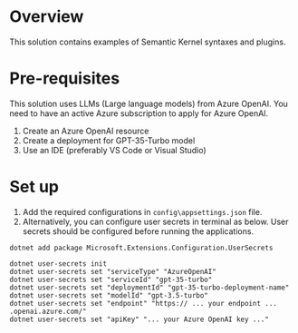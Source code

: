 # Overview

This solution contains examples of Semantic Kernel syntaxes and plugins. 

# Pre-requisites

This solution uses LLMs (Large language models) from Azure OpenAI. You need to have an active Azure subscription to apply for Azure OpenAI. 
1. Create an Azure OpenAI resource 
1. Create a deployment for GPT-35-Turbo model
1. Use an IDE (preferably VS Code or Visual Studio)


# Set up

1. Add the required configurations in `config\appsettings.json` file. 
1. Alternatively, you can configure user secrets in terminal as below. User secrets should be configured before running the applications. 
```
dotnet add package Microsoft.Extensions.Configuration.UserSecrets
```

```
dotnet user-secrets init
dotnet user-secrets set "serviceType" "AzureOpenAI"
dotnet user-secrets set "serviceId" "gpt-35-turbo"
dotnet user-secrets set "deploymentId" "gpt-35-turbo-deployment-name"
dotnet user-secrets set "modelId" "gpt-3.5-turbo"
dotnet user-secrets set "endpoint" "https:// ... your endpoint ... .openai.azure.com/"
dotnet user-secrets set "apiKey" "... your Azure OpenAI key ..."
```